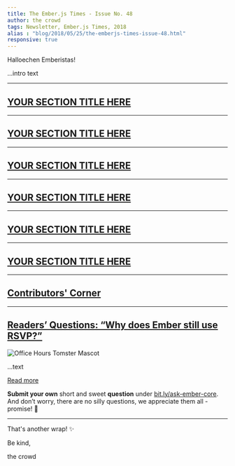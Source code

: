 ```yaml
---
title: The Ember.js Times - Issue No. 48
author: the crowd
tags: Newsletter, Ember.js Times, 2018
alias : "blog/2018/05/25/the-emberjs-times-issue-48.html"
responsive: true
---
```


Halloechen Emberistas!

...intro text

---

## [YOUR SECTION TITLE HERE](#your-url-here)


---

## [YOUR SECTION TITLE HERE](#your-url-here)


---

## [YOUR SECTION TITLE HERE](#your-url-here)


---

## [YOUR SECTION TITLE HERE](#your-url-here)


---

## [YOUR SECTION TITLE HERE](#your-url-here)


---

## [YOUR SECTION TITLE HERE](#your-url-here)


---

## [Contributors' Corner](https://guides.emberjs.com/v3.1.0/contributing/repositories/)

---

## [Readers’ Questions: “Why does Ember still use RSVP?”](https://discuss.emberjs.com/t/readers-questions-why-does-ember-still-use-rsvp/14736)

<div class="blog-row">
  <img class="float-right small transparent padded" alt="Office Hours Tomster Mascot" title="Readers' Questions" src="/images/tomsters/officehours.png" />

  <p>...text</p>

</div>

<div class="blog-row">
<a class="ember-button ember-button--centered" href="#" target="embertimesq">Read more</a>
</div>

**Submit your own** short and sweet **question** under [bit.ly/ask-ember-core](https://bit.ly/ask-ember-core). And don’t worry, there are no silly questions, we appreciate them all - promise! 🤞

---

That's another wrap!  ✨

Be kind,

the crowd
